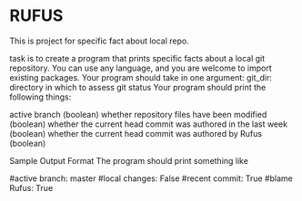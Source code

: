 # RUFUS
This is project for specific fact about local repo.

task is to create a program that prints specific facts about a local git repository. You can use any language, and you are welcome to import existing packages.
Your program should take in one argument:
git_dir: directory in which to assess git status
Your program should print the following things:

active branch (boolean)
whether repository files have been modified (boolean)
whether the current head commit was authored in the last week (boolean)
whether the current head commit was authored by Rufus (boolean)


Sample Output Format
The program should print something like

#active branch: master
#local changes: False
#recent commit: True
#blame Rufus: True

